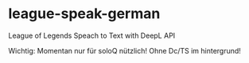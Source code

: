 # league-speak-german
League of Legends Speach to Text with DeepL API

Wichtig: Momentan nur für soloQ nützlich! Ohne Dc/TS im hintergrund!
